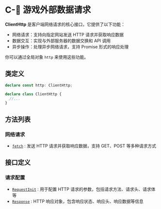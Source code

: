 # C-🔗 游戏外部数据请求

**ClientHttp** 是客户端网络请求的核心接口，它提供了以下功能：

- 网络请求：支持向指定网站发送 HTTP 请求并获取响应数据
- 数据交互：实现与外部服务器的数据交换和 API 调用
- 异步操作：处理异步网络请求，支持 Promise 形式的响应处理

你可以通过全局对象 `http` 来使用这些功能。

## 类定义

```typescript
declare const http: ClientHttp;

declare class ClientHttp {
  //...
}
```

## 方法列表

### 网络请求

- [`fetch`](./requestAndResponse#fetch) : 发送 HTTP 请求并获取响应数据，支持 GET、POST 等多种请求方式

## 接口定义

### 请求配置

- [`RequestInit`](./requestAndResponse#RequestInit) : 用于配置 HTTP 请求的参数，包括请求方法、请求头、请求体等
- [`Response`](./requestAndResponse#Response) : HTTP 响应对象，包含响应状态、响应头、响应数据等信息
